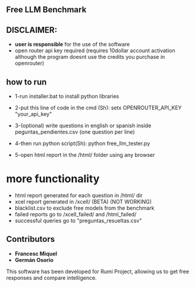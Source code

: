 ## Free LLM Benchmark

## DISCLAIMER:
- **user is responsible** for the use of the software
- open router api key required (requires 10dollar account activation although the program doesnt use the credits you purchase in openrouter)
## how to run

- 1-run installer.bat to install python libraries

- 2-put this line of code in the cmd (Sh):
		setx OPENROUTER_API_KEY "your_api_key"
- 3-(optional)
	write questions in english or spanish inside peguntas_pendientes.csv (one question per line)
- 4-then run python script(Sh):
		python free_llm_tester.py
- 5-open html report in the /html/ folder using any browser

# more functionality
- html report generated for each question in /html/ dir
- xcel report generated in /xcell/ (BETA) (NOT WORKING)
- blacklist.csv to exclude free models from the benchmark
- failed reports go to /xcell_failed/ and /html_failed/
- successful queries go to "preguntas_resueltas.csv"
## Contributors
- **Francesc Miquel**
- **Germán Osorio**

This software has been developed for Rumi Project, allowing us to get free responses and compare intelligence.
